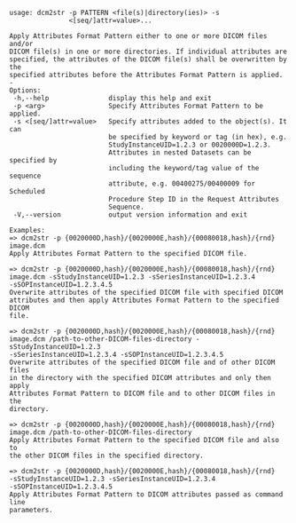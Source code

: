     usage: dcm2str -p PATTERN <file(s)|directory(ies)> -s
                   <[seq/]attr=value>...
    
    Apply Attributes Format Pattern either to one or more DICOM files and/or
    DICOM file(s) in one or more directories. If individual attributes are
    specified, the attributes of the DICOM file(s) shall be overwritten by the
    specified attributes before the Attributes Format Pattern is applied.
    -
    Options:
     -h,--help               display this help and exit
     -p <arg>                Specify Attributes Format Pattern to be applied.
     -s <[seq/]attr=value>   Specify attributes added to the object(s). It can
                             be specified by keyword or tag (in hex), e.g.
                             StudyInstanceUID=1.2.3 or 0020000D=1.2.3.
                             Attributes in nested Datasets can be specified by
                             including the keyword/tag value of the sequence
                             attribute, e.g. 00400275/00400009 for Scheduled
                             Procedure Step ID in the Request Attributes
                             Sequence.
     -V,--version            output version information and exit
    
    Examples:
    => dcm2str -p {0020000D,hash}/{0020000E,hash}/{00080018,hash}/{rnd}
    image.dcm
    Apply Attributes Format Pattern to the specified DICOM file.
    
    => dcm2str -p {0020000D,hash}/{0020000E,hash}/{00080018,hash}/{rnd}
    image.dcm -sStudyInstanceUID=1.2.3 -sSeriesInstanceUID=1.2.3.4
    -sSOPInstanceUID=1.2.3.4.5
    Overwrite attributes of the specified DICOM file with specified DICOM
    attributes and then apply Attributes Format Pattern to the specified DICOM
    file.
    
    => dcm2str -p {0020000D,hash}/{0020000E,hash}/{00080018,hash}/{rnd}
    image.dcm /path-to-other-DICOM-files-directory -sStudyInstanceUID=1.2.3
    -sSeriesInstanceUID=1.2.3.4 -sSOPInstanceUID=1.2.3.4.5
    Overwrite attributes of the specified DICOM file and of other DICOM files
    in the directory with the specified DICOM attributes and only then apply
    Attributes Format Pattern to DICOM file and to other DICOM files in the
    directory.
    
    => dcm2str -p {0020000D,hash}/{0020000E,hash}/{00080018,hash}/{rnd}
    image.dcm /path-to-other-DICOM-files-directory
    Apply Attributes Format Pattern to the specified DICOM file and also to
    the other DICOM files in the specified directory.
    
    => dcm2str -p {0020000D,hash}/{0020000E,hash}/{00080018,hash}/{rnd}
    -sStudyInstanceUID=1.2.3 -sSeriesInstanceUID=1.2.3.4
    -sSOPInstanceUID=1.2.3.4.5
    Apply Attributes Format Pattern to DICOM attributes passed as command line
    parameters.
